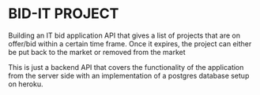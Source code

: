 # BID-IT PROJECT

Building an IT bid application API that gives a list of projects that are on offer/bid within a certain time frame.
Once it expires, the project can either be put back to the market or removed from the market

This is just a backend API that covers the functionality of the application from the server side with an implementation of a postgres database setup on heroku.


